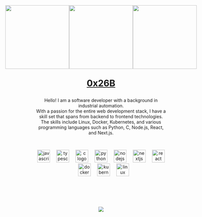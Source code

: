 <div align="center" style="background:; padding:48px; margin:0">
    <div align="center" style="display:flex; flex-direction:row; justify-content:center; gap:0;">
        <img height="200" style="margin:0;padding:0;" src="https://media2.giphy.com/media/2tTiCSfEEP5QS5TjGr/giphy.gif?cid=ecf05e47ieqiyzag79zxdr5eox1cokhp8ignbk0ejibi348c&ep=v1_gifs_related&rid=giphy.gif&ct=g"  />
        </span>
        <img height="200" style="margin:0;padding:0;" src="https://media2.giphy.com/media/2tTiCSfEEP5QS5TjGr/giphy.gif?cid=ecf05e47ieqiyzag79zxdr5eox1cokhp8ignbk0ejibi348c&ep=v1_gifs_related&rid=giphy.gif&ct=g"  />
        <img height="200" style="margin:0;padding:0;" src="https://media2.giphy.com/media/2tTiCSfEEP5QS5TjGr/giphy.gif?cid=ecf05e47ieqiyzag79zxdr5eox1cokhp8ignbk0ejibi348c&ep=v1_gifs_related&rid=giphy.gif&ct=g"  />
    </div>
    <p></p>
    <p align="center" style="font-size: 28px;"><strong><u>0x26B</u></strong></p>
    <p align="center" style="font-size: 14px;">Hello! I am a software developer with a background in industrial automation.<br/>With a passion for the entire web development stack, I have a skill set that spans from backend to frontend technologies.<br/>The skills include Linux, Docker, Kubernetes, and various programming languages such as Python, C, Node.js, React, and Next.js.</p>
    <p>&nbsp;</p>
    <div align="center">
    <img src="https://cdn.jsdelivr.net/gh/devicons/devicon/icons/javascript/javascript-original.svg" height="40" alt="javascript logo"  />
    <img width="12" />
    <img src="https://cdn.jsdelivr.net/gh/devicons/devicon/icons/typescript/typescript-original.svg" height="40" alt="typescript logo"  />
    <img width="12" />
    <img src="https://cdn.jsdelivr.net/gh/devicons/devicon/icons/c/c-original.svg" height="40" alt="c logo"  />
    <img width="12" />
    <img src="https://cdn.jsdelivr.net/gh/devicons/devicon/icons/python/python-original.svg" height="40" alt="python logo"  />
    <img width="12" />
    <img src="https://cdn.jsdelivr.net/gh/devicons/devicon/icons/nodejs/nodejs-original.svg" height="40" alt="nodejs logo"  />
    <img width="12" />
    <img src="https://cdn.jsdelivr.net/gh/devicons/devicon/icons/nextjs/nextjs-original.svg" height="40" alt="nextjs logo"  />
    <img width="12" />
    <img src="https://cdn.jsdelivr.net/gh/devicons/devicon/icons/react/react-original.svg" height="40" alt="react logo"  />
    <img width="12" />
    <img src="https://cdn.jsdelivr.net/gh/devicons/devicon/icons/docker/docker-original.svg" height="40" alt="docker logo"  />
    <img width="12" />
    <img src="https://cdn.jsdelivr.net/gh/devicons/devicon/icons/kubernetes/kubernetes-plain.svg" height="40" alt="kubernetes logo"  />
    <img width="12" />
    <img src="https://cdn.jsdelivr.net/gh/devicons/devicon/icons/linux/linux-original.svg" height="40" alt="linux logo"  />
    </div>
</div>
<p>&nbsp;</p>
<div align="center">
    <img src="https://komarev.com/ghpvc/?username=William-Brumble&style=flat-square"/>
</div>
